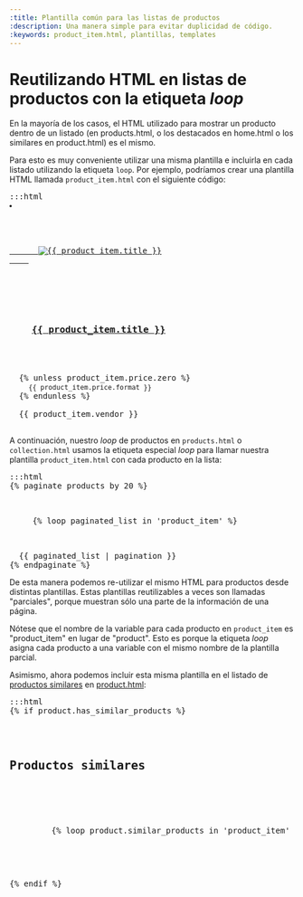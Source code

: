 ```yaml
---
:title: Plantilla común para las listas de productos
:description: Una manera simple para evitar duplicidad de código.
:keywords: product_item.html, plantillas, templates
---
```


# Reutilizando HTML en listas de productos con la etiqueta *loop*

En la mayoría de los casos, el HTML utilizado para mostrar un producto dentro de un listado (en products.html, o los destacados en home.html o los similares en product.html) es el mismo.

Para esto es muy conveniente utilizar una misma plantilla e incluirla en cada listado utilizando la etiqueta `loop`. Por ejemplo, podríamos crear una plantilla HTML llamada `product_item.html` con el siguiente código:

<pre>:::html
<li class="item-{{ product_item_counter }} clearfix">

  <div class="image-centerer">
    <a href="{{ product_item.url }}" class="product-image">
      <img src="{{ product_item.first_image.small }}" alt="{{ product_item.title }}" />
    </a>
  </div>

  <h3 class="product-model">
    <a href="{{ product_item.url }}">{{ product_item.title }}</a>
  </h3>

  {% unless product_item.price.zero %}
    <small class="product-price">{{ product_item.price.format }}</small>
  {% endunless %}

  <span class="product-vendor">{{ product_item.vendor }}</span>
</li>
</pre>

A continuación, nuestro *loop* de productos en <code>products.html</code> o <code>collection.html</code> usamos la etiqueta especial *loop* para llamar nuestra plantilla <code>product_item.html</code> con cada producto en la lista:

<pre>:::html
{% paginate products by 20 %}
  <ul class="products clearfix">
  {% loop paginated_list in 'product_item' %}
  </ul>
  {{ paginated_list | pagination }}
{% endpaginate %}
</pre>

De esta manera podemos re-utilizar el mismo HTML para productos desde distintas plantillas. Estas plantillas reutilizables a veces son llamadas "parciales", porque muestran sólo una parte de la información de una página.

Nótese que el nombre de la variable para cada producto en <code>product_item</code> es "product_item" en lugar de "product". Esto es porque la etiqueta *loop* asigna cada producto a una variable con el mismo nombre de la plantilla parcial.

Asimismo, ahora podemos incluir esta misma plantilla en el listado de [productos similares](/es/diseno/recetas/productos-similares) en [product.html](/es/diseno/plantillas/product):

<pre>:::html
{% if product.has_similar_products %}
  <div id="similar-products">
    <h2>Productos similares</h2>

    <ul class="products">
      {% loop product.similar_products in 'product_item' %}
    </ul>
  </div>
{% endif %}
</pre>
